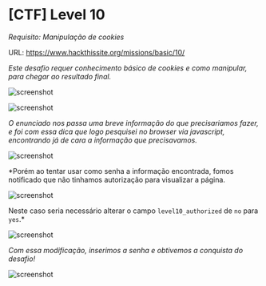 
# [CTF] Level 10

*Requisito: Manipulação de cookies*

URL: https://www.hackthissite.org/missions/basic/10/

*Este desafio requer conhecimento básico de cookies e como manipular, para chegar ao resultado final.*

![screenshot](/basic/10/img/challenge.png)

![screenshot](/basic/10/img/challenge10.png)

*O enunciado nos passa uma breve informação do que precisariamos fazer, e foi com essa dica que logo pesquisei no browser via javascript, encontrando já de cara a informação que precisavamos.*

![screenshot](/basic/10/img/console.png)

*Porém ao tentar usar como senha a informação encontrada, fomos notificado que não tinhamos autorização para visualizar a página. 

![screenshot](/basic/10/img/block.png)

Neste caso seria necessário alterar o campo ```level10_authorized``` de ```no``` para ```yes```.*

![screenshot](/basic/10/img/cookies.png)

*Com essa modificação, inserimos a senha e obtivemos a conquista do desafio!*

![screenshot](/basic/10/img/congratz.png)